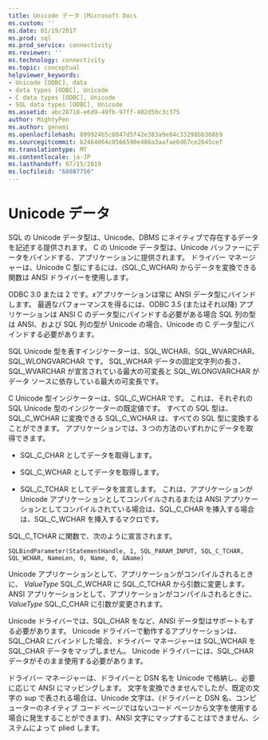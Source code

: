 ```yaml
---
title: Unicode データ |Microsoft Docs
ms.custom: ''
ms.date: 01/19/2017
ms.prod: sql
ms.prod_service: connectivity
ms.reviewer: ''
ms.technology: connectivity
ms.topic: conceptual
helpviewer_keywords:
- Unicode [ODBC], data
- data types [ODBC], Unicode
- C data types [ODBC], Unicode
- SQL data types [ODBC], Unicode
ms.assetid: abc28718-e6d9-49fb-97ff-402d50c3c375
author: MightyPen
ms.author: genemi
ms.openlocfilehash: 899924b5c0847d5f42e383a9e04c33298bb368b9
ms.sourcegitcommit: b2464064c0566590e486a3aafae6d67ce2645cef
ms.translationtype: MT
ms.contentlocale: ja-JP
ms.lasthandoff: 07/15/2019
ms.locfileid: "68087756"
---
```

# <a name="unicode-data"></a>Unicode データ
SQL の Unicode データ型は、Unicode、DBMS にネイティブで存在するデータを記述する提供されます。 C の Unicode データ型は、Unicode バッファーにデータをバインドする、アプリケーションに提供されます。 ドライバー マネージャーは、Unicode C 型にするには、(SQL_C_WCHAR) からデータを変換できる関数は ANSI ドライバーを使用します。  
  
 ODBC 3.0 または 2 です。*x*アプリケーションは常に ANSI データ型にバインドします。 最適なパフォーマンスを得るには、ODBC 3.5 (またはそれ以降) アプリケーションは ANSI C のデータ型にバインドする必要がある場合 SQL 列の型は ANSI、および SQL 列の型が Unicode の場合、Unicode の C データ型にバインドする必要があります。  
  
 SQL Unicode 型を表すインジケーターは、SQL_WCHAR、SQL_WVARCHAR、SQL_WLONGVARCHAR です。 SQL_WCHAR データの固定文字列の長さ、SQL_WVARCHAR が宣言されている最大の可変長と SQL_WLONGVARCHAR がデータ ソースに依存している最大の可変長です。  
  
 C Unicode 型インジケーターは、SQL_C_WCHAR です。 これは、それぞれの SQL Unicode 型のインジケーターの既定値です。 すべての SQL 型は、SQL_C_WCHAR に変換できる SQL_C_WCHAR は、すべての SQL 型に変換することができます。 アプリケーションでは、3 つの方法のいずれかにデータを取得できます。  
  
-   SQL_C_CHAR としてデータを取得します。  
  
-   SQL_C_WCHAR としてデータを取得します。  
  
-   SQL_C_TCHAR としてデータを宣言します。 これは、アプリケーションが Unicode アプリケーションとしてコンパイルされるまたは ANSI アプリケーションとしてコンパイルされている場合は、SQL_C_CHAR を挿入する場合は、SQL_C_WCHAR を挿入するマクロです。  
  
 SQL_C_TCHAR に関数で、次のように宣言されます。  
  
```  
SQLBindParameter(StatementHandle, 1, SQL_PARAM_INPUT, SQL_C_TCHAR, SQL_WCHAR, NameLen, 0, Name, 0, &Name)  
```  
  
 Unicode アプリケーションとして、アプリケーションがコンパイルされるときに、 *ValueType* SQL_C_WCHAR に SQL_C_TCHAR から引数に変更します。 ANSI アプリケーションとして、アプリケーションがコンパイルされるときに、 *ValueType* SQL_C_CHAR に引数が変更されます。  
  
 Unicode ドライバーでは、SQL_CHAR をなど、ANSI データ型はサポートもする必要があります。 Unicode ドライバーで動作するアプリケーションは、SQL_CHAR にバインドした場合、ドライバー マネージャーは SQL_WCHAR を SQL_CHAR データをマップしません。 Unicode ドライバーには、SQL_CHAR データがそのまま使用する必要があります。  
  
 ドライバー マネージャーは、ドライバーと DSN 名を Unicode で格納し、必要に応じて ANSI にマッピングします。 文字を変換できませんでしたが、既定の文字の sup で表される場合は、Unicode 文字は、(ドライバーと DSN 名、コンピューターのネイティブ コード ページではないコード ページから文字を使用する場合に発生することができます)、ANSI 文字にマップすることはできません、システムによって plied します。
